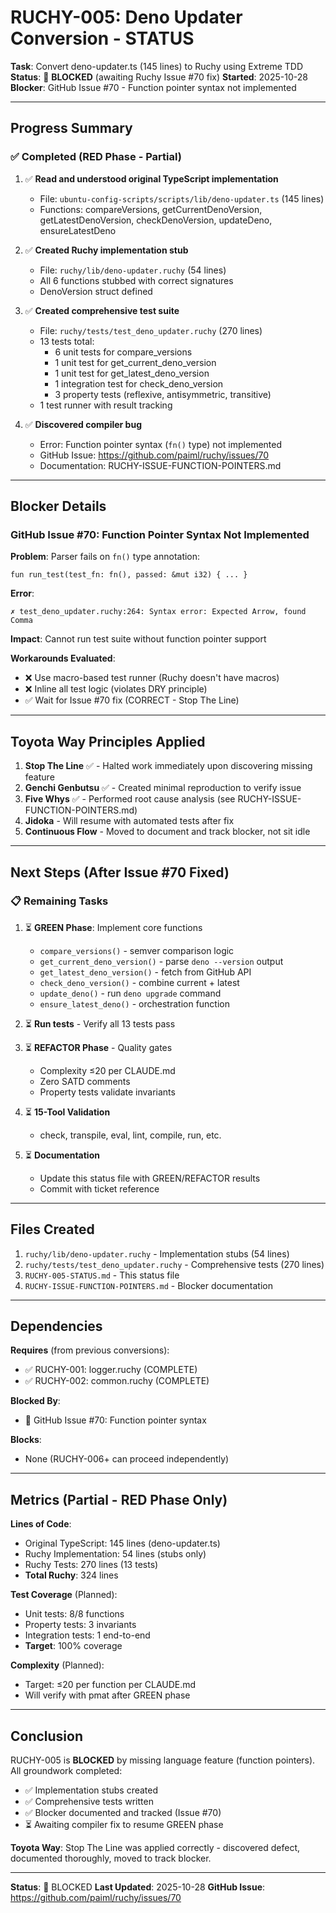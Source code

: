 # RUCHY-005: Deno Updater Conversion - STATUS

**Task**: Convert deno-updater.ts (145 lines) to Ruchy using Extreme TDD
**Status**: 🚫 **BLOCKED** (awaiting Ruchy Issue #70 fix)
**Started**: 2025-10-28
**Blocker**: GitHub Issue #70 - Function pointer syntax not implemented

---

## Progress Summary

### ✅ Completed (RED Phase - Partial)

1. ✅ **Read and understood original TypeScript implementation**
   - File: `ubuntu-config-scripts/scripts/lib/deno-updater.ts` (145 lines)
   - Functions: compareVersions, getCurrentDenoVersion, getLatestDenoVersion, checkDenoVersion, updateDeno, ensureLatestDeno

2. ✅ **Created Ruchy implementation stub**
   - File: `ruchy/lib/deno-updater.ruchy` (54 lines)
   - All 6 functions stubbed with correct signatures
   - DenoVersion struct defined

3. ✅ **Created comprehensive test suite**
   - File: `ruchy/tests/test_deno_updater.ruchy` (270 lines)
   - 13 tests total:
     - 6 unit tests for compare_versions
     - 1 unit test for get_current_deno_version
     - 1 unit test for get_latest_deno_version
     - 1 integration test for check_deno_version
     - 3 property tests (reflexive, antisymmetric, transitive)
   - 1 test runner with result tracking

4. ✅ **Discovered compiler bug**
   - Error: Function pointer syntax (`fn()` type) not implemented
   - GitHub Issue: https://github.com/paiml/ruchy/issues/70
   - Documentation: RUCHY-ISSUE-FUNCTION-POINTERS.md

---

## Blocker Details

### GitHub Issue #70: Function Pointer Syntax Not Implemented

**Problem**: Parser fails on `fn()` type annotation:
```ruchy
fun run_test(test_fn: fn(), passed: &mut i32) { ... }
```

**Error**:
```
✗ test_deno_updater.ruchy:264: Syntax error: Expected Arrow, found Comma
```

**Impact**: Cannot run test suite without function pointer support

**Workarounds Evaluated**:
- ❌ Use macro-based test runner (Ruchy doesn't have macros)
- ❌ Inline all test logic (violates DRY principle)
- ✅ Wait for Issue #70 fix (CORRECT - Stop The Line)

---

## Toyota Way Principles Applied

1. **Stop The Line** ✅ - Halted work immediately upon discovering missing feature
2. **Genchi Genbutsu** ✅ - Created minimal reproduction to verify issue
3. **Five Whys** ✅ - Performed root cause analysis (see RUCHY-ISSUE-FUNCTION-POINTERS.md)
4. **Jidoka** - Will resume with automated tests after fix
5. **Continuous Flow** - Moved to document and track blocker, not sit idle

---

## Next Steps (After Issue #70 Fixed)

### 📋 Remaining Tasks

1. ⏳ **GREEN Phase**: Implement core functions
   - `compare_versions()` - semver comparison logic
   - `get_current_deno_version()` - parse `deno --version` output
   - `get_latest_deno_version()` - fetch from GitHub API
   - `check_deno_version()` - combine current + latest
   - `update_deno()` - run `deno upgrade` command
   - `ensure_latest_deno()` - orchestration function

2. ⏳ **Run tests** - Verify all 13 tests pass

3. ⏳ **REFACTOR Phase** - Quality gates
   - Complexity ≤20 per CLAUDE.md
   - Zero SATD comments
   - Property tests validate invariants

4. ⏳ **15-Tool Validation**
   - check, transpile, eval, lint, compile, run, etc.

5. ⏳ **Documentation**
   - Update this status file with GREEN/REFACTOR results
   - Commit with ticket reference

---

## Files Created

1. `ruchy/lib/deno-updater.ruchy` - Implementation stubs (54 lines)
2. `ruchy/tests/test_deno_updater.ruchy` - Comprehensive tests (270 lines)
3. `RUCHY-005-STATUS.md` - This status file
4. `RUCHY-ISSUE-FUNCTION-POINTERS.md` - Blocker documentation

---

## Dependencies

**Requires** (from previous conversions):
- ✅ RUCHY-001: logger.ruchy (COMPLETE)
- ✅ RUCHY-002: common.ruchy (COMPLETE)

**Blocked By**:
- 🚫 GitHub Issue #70: Function pointer syntax

**Blocks**:
- None (RUCHY-006+ can proceed independently)

---

## Metrics (Partial - RED Phase Only)

**Lines of Code**:
- Original TypeScript: 145 lines (deno-updater.ts)
- Ruchy Implementation: 54 lines (stubs only)
- Ruchy Tests: 270 lines (13 tests)
- **Total Ruchy**: 324 lines

**Test Coverage** (Planned):
- Unit tests: 8/8 functions
- Property tests: 3 invariants
- Integration tests: 1 end-to-end
- **Target**: 100% coverage

**Complexity** (Planned):
- Target: ≤20 per function per CLAUDE.md
- Will verify with pmat after GREEN phase

---

## Conclusion

RUCHY-005 is **BLOCKED** by missing language feature (function pointers). All groundwork completed:
- ✅ Implementation stubs created
- ✅ Comprehensive tests written
- ✅ Blocker documented and tracked (Issue #70)
- ⏳ Awaiting compiler fix to resume GREEN phase

**Toyota Way**: Stop The Line was applied correctly - discovered defect, documented thoroughly, moved to track blocker.

---

**Status**: 🚫 BLOCKED
**Last Updated**: 2025-10-28
**GitHub Issue**: https://github.com/paiml/ruchy/issues/70
